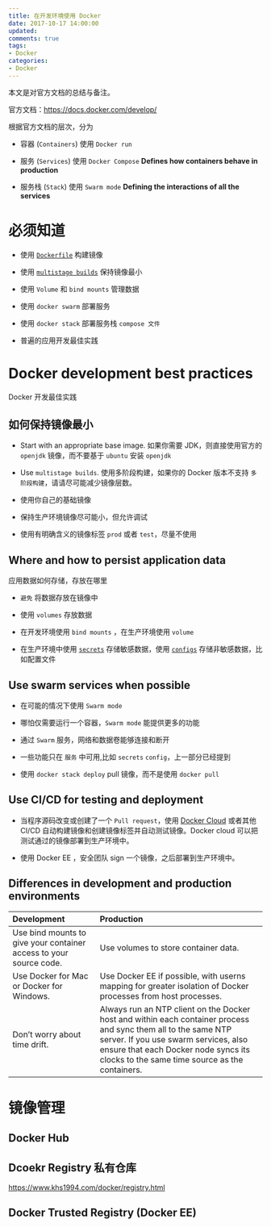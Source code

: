 ```yaml
---
title: 在开发环境使用 Docker
date: 2017-10-17 14:00:00
updated:
comments: true
tags:
- Docker
categories:
- Docker
---
```


本文是对官方文档的总结与备注。

官方文档：https://docs.docker.com/develop/

<!--more-->

根据官方文档的层次，分为

* 容器 (`Containers`) 使用 `Docker run`

* 服务 (`Services`) 使用 `Docker Compose` **Defines how containers behave in production**

* 服务栈 (`Stack`) 使用 `Swarm mode` **Defining the interactions of all the services**

# 必须知道

* 使用 [`Dockerfile`](https://docs.docker.com/engine/userguide/eng-image/dockerfile_best-practices/) 构建镜像

* 使用 [`multistage builds`](https://docs.docker.com/engine/userguide/eng-image/multistage-build/) 保持镜像最小

* 使用 `Volume` 和 `bind mounts` 管理数据

* 使用 `docker swarm` 部署服务

* 使用 `docker stack` 部署服务栈 `compose 文件`

* 普遍的应用开发最佳实践

# Docker development best practices

Docker 开发最佳实践

## 如何保持镜像最小

* Start with an appropriate base image. 如果你需要 JDK，则直接使用官方的 `openjdk` 镜像，而不要基于 `ubuntu` 安装 `openjdk`

* Use `multistage builds`. 使用多阶段构建，如果你的 Docker 版本不支持 `多阶段构建`，请请尽可能减少镜像层数。

* 使用你自己的基础镜像

* 保持生产环境镜像尽可能小，但允许调试

* 使用有明确含义的镜像标签 `prod` 或者 `test`，尽量不使用

## Where and how to persist application data

应用数据如何存储，存放在哪里

* `避免` 将数据存放在镜像中

* 使用 `volumes` 存放数据

* 在开发环境使用 `bind mounts` ，在生产环境使用 `volume`

* 在生产环境中使用 [`secrets`](https://docs.docker.com/engine/swarm/secrets/) 存储敏感数据，使用 [`configs`](https://docs.docker.com/engine/swarm/configs/) 存储非敏感数据，比如配置文件

## Use swarm services when possible

* 在可能的情况下使用 `Swarm mode`

* 哪怕仅需要运行一个容器，`Swarm mode` 能提供更多的功能

* 通过 `Swarm` 服务，网络和数据卷能够连接和断开

* 一些功能只在 `服务` 中可用,比如 `secrets` `config`，上一部分已经提到

* 使用 `docker stack deploy` pull 镜像，而不是使用 `docker pull`

## Use CI/CD for testing and deployment

* 当程序源码改变或创建了一个 `Pull request`，使用 [Docker Cloud](https://cloud.khs1994.com) 或者其他 CI/CD 自动构建镜像和创建镜像标签并自动测试镜像。Docker cloud 可以把测试通过的镜像部署到生产环境中。

* 使用 Docker EE ，安全团队 sign 一个镜像，之后部署到生产环境中。

## Differences in development and production environments

|Development |	Production |
| :---       | :---        |
| Use bind mounts to give your container access to your source code. |	Use volumes to store container data.|
| Use Docker for Mac or Docker for Windows. 	|Use Docker EE if possible, with userns mapping for greater isolation of Docker processes from host processes.|
|Don’t worry about time drift. |	Always run an NTP client on the Docker host and within each container process and sync them all to the same NTP server. If you use swarm services, also ensure that each Docker node syncs its clocks to the same time source as the containers.|

# 镜像管理

## Docker Hub

## Dcoekr Registry 私有仓库

https://www.khs1994.com/docker/registry.html

## Docker Trusted Registry (Docker EE)
